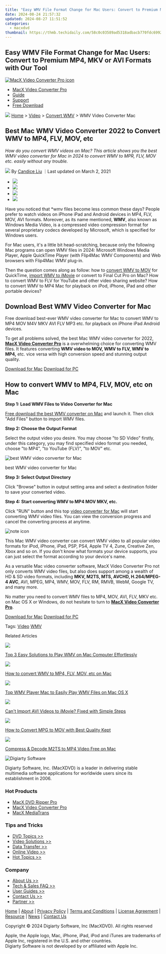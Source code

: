 ```yaml
---
title: "Easy WMV File Format Change for Mac Users: Convert to Premium MP4, MKV or AVI Formats with Our Tool"
date: 2024-08-24 21:57:32
updated: 2024-08-27 11:51:52
categories:
  - macxdvd
thumbnail: https://thmb.techidaily.com/58c0c03589ad5318adbacb770fdc6992f0cc6897996afbcf99c8f0373ebae00e.jpg
---
```


## Easy WMV File Format Change for Mac Users: Convert to Premium MP4, MKV or AVI Formats with Our Tool

[![MacX Video Converter Pro icon](https://www.macxdvd.com/mac-dvd-video-converter-how-to/../image-style/new-seo/icon11.png)](https://tools.techidaily.com/macxdvd/products/)

* [MacX Video Converter Pro](https://tools.techidaily.com/macxdvd/products/)
* [Guide](https://tools.techidaily.com/macxdvd/products/)
* [Support](https://tools.techidaily.com/macxdvd/products/)
* [Free Download](https://tools.techidaily.com/macxdvd/products/)



![](https://www.macxdvd.com/mac-dvd-video-converter-how-to/../image-style/new-seo/icon7.png) [Home](https://tools.techidaily.com/macxdvd/products/) \> [Video](https://tools.techidaily.com/macxdvd/products/) \> [Convert WMV](https://tools.techidaily.com/macxdvd/products/) \> WMV Video Converter Mac 

## Best Mac WMV Video Converter 2022 to Convert WMV to MP4, FLV, MOV, etc



_How do you convert WMV videos on Mac? This article shows you the best WMV video converter for Mac in 2024 to convert WMV to MPR, FLV, MOV etc. easily without any trouble._ 

![](https://www.macxdvd.com/mac-dvd-video-converter-how-to/../image-style/new-seo/icon6.png) By [Candice Liu](https://tools.techidaily.com/macxdvd/products/) ｜Last updated on March 2, 2021 

* [![](https://www.macxdvd.com/mac-dvd-video-converter-how-to/../image-style/new-seo/share-fa.jpg)](https://www.facebook.com/sharer/sharer.php?u=https://www.macxdvd.com/mac-dvd-video-converter-how-to/wmv-video-converter-mac.htm)
* [![](https://www.macxdvd.com/mac-dvd-video-converter-how-to/../image-style/new-seo/share-tw.jpg)](https://twitter.com/intent/tweet?url=https://www.macxdvd.com/mac-dvd-video-converter-how-to/wmv-video-converter-mac.htm&text=)
* [![](https://www.macxdvd.com/mac-dvd-video-converter-how-to/../image-style/new-seo/share-email.jpg)](https://www.macxdvd.com/mac-dvd-video-converter-how-to/mailto:info@example.com?&subject=&body=https://www.macxdvd.com/mac-dvd-video-converter-how-to/wmv-video-converter-mac.htm)
* [![](https://www.macxdvd.com/mac-dvd-video-converter-how-to/../image-style/new-seo/share-in.jpg)](https://www.linkedin.com/shareArticle?mini=true&url=https://www.macxdvd.com/mac-dvd-video-converter-how-to/wmv-video-converter-mac.htm&title=&summary=&source=)

Have you noticed that \*wmv files become less common these days? People prefer to watch videos on iPhone iPad and Android devices in MP4, FLV, MOV, AVI formats. Moreover, as its name mentioned, **WMV**, also known as Windows Media Video, is a compressed video compression format for several proprietary codecs developed by Microsoft, which is specified for Windows users. 

For Mac users, it's a little bit head-scratching, because only the following Mac programs can open WMV files in 2024: Microsoft Windows Media Player, Apple QuickTime Player (with Flip4Mac WMV Components) and Web browsers with Flip4Mac WMV plug-in.

Then the question comes along as follow: how to [convert WMV to MOV](https://tools.techidaily.com/macxdvd/products/) for QuickTime, [import WMV to iMovie](https://tools.techidaily.com/macxdvd/products/) or convert to Final Cut Pro on Mac? How to convert WMV to FLV for YouTube and other video sharing website? How to convert WMV to MP4 Mac for playback on iPod, iPhone, iPad and other portable devices?

## Download Best WMV Video Converter for Mac 

Free download best-ever WMV video converter for Mac to convert WMV to MP4 MOV M4V MKV AVI FLV MP3 etc. for playback on iPhone iPad Android devices. 

To get all problems solved, the best Mac WMV video converter for 2022, [**MacX Video Converter Pro**](https://tools.techidaily.com/macxdvd/products/) is a overwhelming choice for converting WMV files. It features converting **WMV video to MOV, WMV to FLV, WMV to MP4,** etc. vice versa with high conversion speed and stunning output quality.

[Download for Mac](https://tools.techidaily.com/macxdvd/products/) [Download for PC](https://tools.techidaily.com/macxdvd/products/) 

## How to convert WMV to MP4, FLV, MOV, etc on Mac

**Step 1: Load WMV Files to Video Converter for Mac**

[Free download the best WMV converter on Mac](https://tools.techidaily.com/macxdvd/products/) and launch it. Then click "Add Files" button to import WMV files. 

**Step 2: Choose the Output Format**

Select the output video you desire. You may choose "to SD Video" firstly, under this category, you may find specified video format you needed, choose "to MP4", "to YouTube (FLV)", "to MOV" etc.

![best WMV video converter for Mac](https://www.macxdvd.com/mac-dvd-video-converter-how-to/article-image/mvcp-mp4.png) 

best WMV video converter for Mac

**Step 3: Select Output Directory**

Click "Browse" button in output setting area and select a destination folder to save your converted video.

**Step 4: Start converting WMV to MP4 MOV MKV, etc.**

Click "RUN" button and this top [video converter for Mac](https://tools.techidaily.com/macxdvd/products/) will start converting WMV video files. You can view the conversion progress and cancel the converting process at anytime.

![note icon](https://www.macxdvd.com/mac-dvd-video-converter-how-to/../image-style/new-seo/icon0.png)

This Mac WMV video converter can convert WMV video to all popular video formats for iPod, iPhone, iPad, PSP, PS4, Apple TV 4, Zune, Creative Zen, Xbox and so on. If you don't know what formats your device supports, you can just select the format according to your device's name.

As a versatile Mac video converter software, MacX Video Converter Pro not only converts WMV video files, but also does support among a wealth of HD & SD video formats, including **MKV, M2TS, MTS, AVCHD, H.264/MPEG-4 AVC**, AVI, MPEG, MP4, WMV, MOV, FLV, RM, RMVB, WebM, Google TV, and many more. 

No matter you need to convert WMV files to MP4, MOV, AVI, FLV, MKV etc. on Mac OS X or Windows, do not hesitate to turn to [**MacX Video Converter Pro**](https://tools.techidaily.com/macxdvd/products/).

[Download for Mac](https://tools.techidaily.com/macxdvd/products/) [Download for PC](https://tools.techidaily.com/macxdvd/products/) 

Tags: [Video](https://tools.techidaily.com/macxdvd/products/) [WMV](https://tools.techidaily.com/macxdvd/products/)



Related Articles

![](https://www.macxdvd.com/mac-dvd-video-converter-how-to/../image-style/new-seo/pic7.jpg)

[Top 3 Easy Solutions to Play WMV on Mac Computer Effortlessly](https://tools.techidaily.com/macxdvd/products/) 

![](https://www.macxdvd.com/mac-dvd-video-converter-how-to/../image-style/new-seo/pic6.jpg)

[How to convert WMV to MP4, FLV, MOV, etc on Mac](https://tools.techidaily.com/macxdvd/products/) 

![](https://www.macxdvd.com/mac-dvd-video-converter-how-to/../image-style/new-seo/pic5.jpg)

[Top WMV Player Mac to Easily Play WMV Files on Mac OS X](https://tools.techidaily.com/macxdvd/products/) 

![](https://www.macxdvd.com/mac-dvd-video-converter-how-to/../image-style/new-seo/pic4.jpg)

[Can't Import AVI Videos to iMovie? Fixed with Simple Steps](https://tools.techidaily.com/macxdvd/products/) 

![](https://www.macxdvd.com/mac-dvd-video-converter-how-to/../image-style/new-seo/pic3.jpg)

[How to Convert MPG to MOV with Best Quality Kept](https://tools.techidaily.com/macxdvd/products/) 

![](https://www.macxdvd.com/mac-dvd-video-converter-how-to/../image-style/new-seo/pic2.jpg)

[Compress & Decode M2TS to MP4 Video Free on Mac](https://tools.techidaily.com/macxdvd/products/) 



![Digiarty Software](https://www.macxdvd.com/mac-dvd-video-converter-how-to/../icon/logo.png) 

Digiarty Software, Inc. (MacXDVD) is a leader in delivering stable multimedia software applications for worldwide users since its establishment in 2006.

### Hot Products

* [MacX DVD Ripper Pro](https://tools.techidaily.com/macxdvd/products/)
* [MacX Video Converter Pro](https://tools.techidaily.com/macxdvd/products/)
* [MacX MediaTrans](https://tools.techidaily.com/macxdvd/products/)

### Tips and Tricks

* [DVD Topics >>](https://tools.techidaily.com/macxdvd/products/)
* [Video Solutions >>](https://tools.techidaily.com/macxdvd/products/)
* [Data Transfer >>](https://tools.techidaily.com/macxdvd/products/)
* [Online Video >>](https://tools.techidaily.com/macxdvd/products/)
* [Hot Topics >>](https://tools.techidaily.com/macxdvd/products/)

### Company

* [About Us >>](https://tools.techidaily.com/macxdvd/products/)
* [Tech & Sales FAQ >>](https://tools.techidaily.com/macxdvd/products/)
* [User Guides >>](https://tools.techidaily.com/macxdvd/products/)
* [Contact Us >>](https://tools.techidaily.com/macxdvd/products/)
* [Partner >>](https://tools.techidaily.com/macxdvd/products/)



[Home](https://tools.techidaily.com/macxdvd/products/) | [About](https://tools.techidaily.com/macxdvd/products/) | [Privacy Policy](https://tools.techidaily.com/macxdvd/products/) | [Terms and Conditions](https://tools.techidaily.com/macxdvd/products/) | [License Agreement](https://tools.techidaily.com/macxdvd/products/) | [Resource](https://tools.techidaily.com/macxdvd/products/) | [News](https://tools.techidaily.com/macxdvd/products/) | [Contact Us](https://tools.techidaily.com/macxdvd/products/)

Copyright © 2024 Digiarty Software, Inc (MacXDVD). All rights reserved

Apple, the Apple logo, Mac, iPhone, iPad, iPod and iTunes are trademarks of Apple Inc, registered in the U.S. and other countries.  
Digiarty Software is not developed by or affiliated with Apple Inc.

<ins class="adsbygoogle"
     style="display:block"
     data-ad-format="autorelaxed"
     data-ad-client="ca-pub-7571918770474297"
     data-ad-slot="1223367746"></ins>



<ins class="adsbygoogle"
     style="display:block"
     data-ad-client="ca-pub-7571918770474297"
     data-ad-slot="8358498916"
     data-ad-format="auto"
     data-full-width-responsive="true"></ins>

